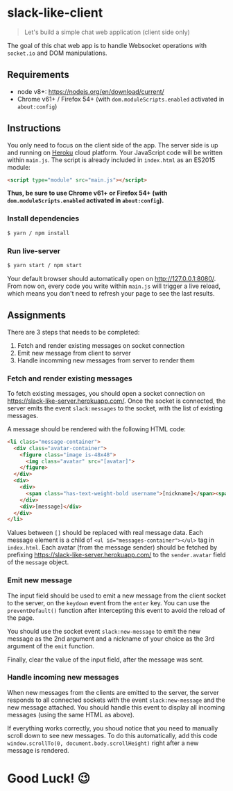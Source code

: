 # slack-like-client

> Let's build a simple chat web application (client side only)

The goal of this chat web app is to handle Websocket operations with `socket.io` and DOM manipulations.

## Requirements

- node v8+: https://nodejs.org/en/download/current/
- Chrome v61+ / Firefox 54+ (with `dom.moduleScripts.enabled` activated in `about:config`)

## Instructions

You only need to focus on the client side of the app. The server side is up and running on [Heroku](https://www.heroku.com/
 ) cloud platform. Your JavaScript code will be written within `main.js`. The script is already included in `index.html` as an ES2015 module:
```html
<script type="module" src="main.js"></script>
```
**Thus, be sure to use Chrome v61+ or Firefox 54+ (with `dom.moduleScripts.enabled` activated in `about:config`).**

### Install dependencies
```bash
$ yarn / npm install
```

### Run live-server
```bash
$ yarn start / npm start
```

Your default browser should automatically open on http://127.0.0.1:8080/. From now on, every code you write within `main.js` will trigger a live reload, which means you don't need to refresh your page to see the last results.

## Assignments

There are 3 steps that needs to be completed:

1. Fetch and render existing messages on socket connection
2. Emit new message from client to server
3. Handle incomming new messages from server to render them

### Fetch and render existing messages

To fetch existing messages, you should open a socket connection on https://slack-like-server.herokuapp.com/. Once the socket is connected, the server emits the event `slack:messages` to the socket, with the list of existing messages.

A message should be rendered with the following HTML code:

```html
<li class="message-container">
  <div class="avatar-container">
    <figure class="image is-48x48">
      <img class="avatar" src="[avatar]">
    </figure>
  </div>
  <div>
    <div>
      <span class="has-text-weight-bold username">[nickname]</span><span class="timestamp">[timestamp]</span>
    </div>
    <div>[message]</div>
  </div>
</li>
```
Values between `[]` should be replaced with real message data. Each message element is a child of `<ul id="messages-container"></ul>` tag in `index.html`. Each avatar (from the message sender) should be fetched by prefixing https://slack-like-server.herokuapp.com/ to the `sender.avatar` field of the `message` object.

### Emit new message

The input field should be used to emit a new message from the client socket to the server, on the `keydown` event from the `enter` key. You can use the `preventDefault()` function after intercepting this event to avoid the reload of the page.

You should use the socket event `slack:new-message` to emit the new message as the 2nd argument and a nickname of your choice as the 3rd argument of the `emit` function.

Finally, clear the value of the input field, after the message was sent.

### Handle incoming new messages

When new messages from the clients are emitted to the server, the server responds to all connected sockets with the event `slack:new-message` and the new message attached. You should handle this event to display all incoming messages (using the same HTML as above).

If everything works correctly, you shoud notice that you need to manually scroll down to see new messages. To do this automatically, add this code `window.scrollTo(0, document.body.scrollHeight)` right after a new message is rendered.

# Good Luck! 😉
